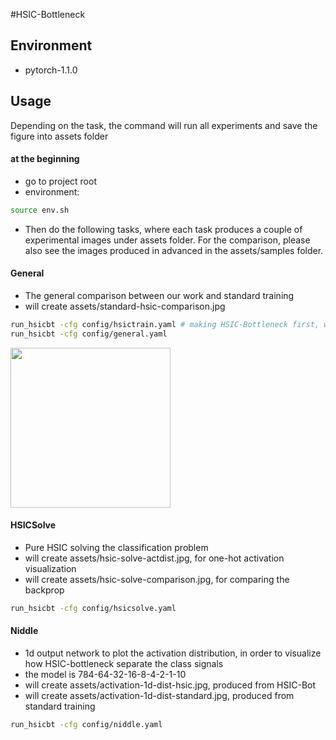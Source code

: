 #HSIC-Bottleneck


## Environment
- pytorch-1.1.0

## Usage
Depending on the task, the command will run all experiments and save the figure into assets folder

#### at the beginning
- go to project root
- environment:
```sh
source env.sh
```
- Then do the following tasks, where each task produces a couple of experimental images under assets folder. For the comparison, please also see the images produced in advanced in the assets/samples folder.

#### General
- The general comparison between our work and standard training
- will create assets/standard-hsic-comparison.jpg
```sh
run_hsicbt -cfg config/hsictrain.yaml # making HSIC-Bottleneck first, which will be loaded in general
run_hsicbt -cfg config/general.yaml
```
<img src="./"  width="256" height="256">

#### HSICSolve
- Pure HSIC solving the classification problem
- will create assets/hsic-solve-actdist.jpg, for one-hot activation visualization
- will create assets/hsic-solve-comparison.jpg, for comparing the backprop
```sh
run_hsicbt -cfg config/hsicsolve.yaml
```

#### Niddle
- 1d output network to plot the activation distribution, in order to visualize how HSIC-bottleneck separate the class signals
- the model is 784-64-32-16-8-4-2-1-10
- will create assets/activation-1d-dist-hsic.jpg, produced from HSIC-Bot
- will create assets/activation-1d-dist-standard.jpg, produced from standard training
```sh
run_hsicbt -cfg config/niddle.yaml
```
